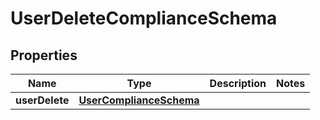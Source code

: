 

# UserDeleteComplianceSchema


## Properties

| Name | Type | Description | Notes |
|------------ | ------------- | ------------- | -------------|
|**userDelete** | [**UserComplianceSchema**](UserComplianceSchema.md) |  |  |



